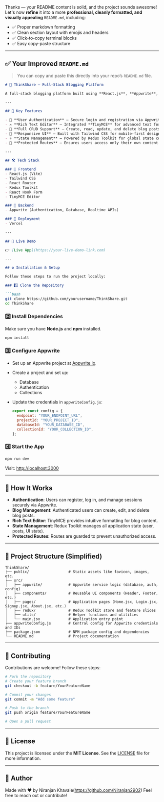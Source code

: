 Thanks — your README content is solid, and the project sounds awesome! Let's now **refine** it into a more **professional, cleanly formatted, and visually appealing** `README.md`, including:

* ✅ Proper markdown formatting
* ✅ Clean section layout with emojis and headers
* ✅ Click-to-copy terminal blocks
* ✅ Easy copy-paste structure

---

## ✅ Your Improved `README.md`

> You can copy and paste this directly into your repo’s `README.md` file.

````markdown
# 📝 ThinkShare – Full-Stack Blogging Platform

A full-stack blogging platform built using **React.js**, **Appwrite**, **Tailwind CSS**, and **Redux Toolkit**. ThinkShare enables secure user authentication and offers seamless blog creation, editing, and deletion — all in real time.

---

## 🌟 Key Features

- 🔐 **User Authentication** — Secure login and registration via Appwrite.
- ✍️ **Rich Text Editor** — Integrated **TinyMCE** for advanced text formatting.
- 🧾 **Full CRUD Support** — Create, read, update, and delete blog posts effortlessly.
- 📱 **Responsive UI** — Built with Tailwind CSS for mobile-first design.
- ⚛️ **State Management** — Powered by Redux Toolkit for global state control.
- 🔐 **Protected Routes** — Ensures users access only their own content.

---

## 🛠️ Tech Stack

### 🔷 Frontend
- React.js (Vite)
- Tailwind CSS
- React Router
- Redux Toolkit
- React Hook Form
- TinyMCE Editor

### 🔶 Backend
- Appwrite (Authentication, Database, Realtime APIs)

### 🚀 Deployment
- Vercel

---

## 🚀 Live Demo

👉 [Live App](https://your-live-demo-link.com)

---

## ⚙️ Installation & Setup

Follow these steps to run the project locally:

### 1️⃣ Clone the Repository

```bash
git clone https://github.com/yourusername/ThinkShare.git
cd ThinkShare
````

### 2️⃣ Install Dependencies

Make sure you have **Node.js** and **npm** installed.

```bash
npm install
```

### 3️⃣ Configure Appwrite

* Set up an Appwrite project at [Appwrite.io](https://appwrite.io).
* Create a project and set up:

  * Database
  * Authentication
  * Collections
* Update the credentials in `appwriteConfig.js`:

  ```js
  export const config = {
    endpoint: "YOUR_ENDPOINT_URL",
    projectId: "YOUR_PROJECT_ID",
    databaseId: "YOUR_DATABASE_ID",
    collectionId: "YOUR_COLLECTION_ID",
  };
  ```

### 4️⃣ Start the App

```bash
npm run dev
```

Visit: [http://localhost:3000](http://localhost:3000)

---

## 🧠 How It Works

* **Authentication**: Users can register, log in, and manage sessions securely via Appwrite.
* **Blog Management**: Authenticated users can create, edit, and delete blog posts.
* **Rich Text Editor**: TinyMCE provides intuitive formatting for blog content.
* **State Management**: Redux Toolkit manages all application state (user, posts, UI state).
* **Protected Routes**: Routes are guarded to prevent unauthorized access.

---

## 📁 Project Structure (Simplified)

```
ThinkShare/
├── public/                  # Static assets like favicon, images, etc.
├── src/
│   ├── appwrite/            # Appwrite service logic (database, auth, config)
│   ├── components/          # Reusable UI components (Header, Footer, etc.)
│   ├── pages/               # Application pages (Home.jsx, Login.jsx, Signup.jsx, About.jsx, etc.)
│   ├── redux/               # Redux Toolkit store and feature slices
│   ├── utils/               # Helper functions and utilities
│   └── main.jsx             # Application entry point
├── appwriteConfig.js        # Central config for Appwrite credentials and IDs
├── package.json             # NPM package config and dependencies
└── README.md                # Project documentation

```

---

## 🤝 Contributing

Contributions are welcome! Follow these steps:

```bash
# Fork the repository
# Create your feature branch
git checkout -b feature/YourFeatureName

# Commit your changes
git commit -m "Add some feature"

# Push to the branch
git push origin feature/YourFeatureName

# Open a pull request
```

---

## 📄 License

This project is licensed under the **MIT License**.
See the [LICENSE](./LICENSE) file for more information.

---

## 👤 Author

Made with ❤️ by Niranjan Khavale(https://github.com/Niranjan2902)
Feel free to reach out or contribute!

```
